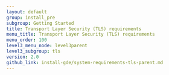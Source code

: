 ```yaml
---
layout: default
group: install_pre
subgroup: Getting Started
title: Transport Layer Security (TLS) requirements
menu_title: Transport Layer Security (TLS) requirements
menu_order: 100
level3_menu_node: level3parent
level3_subgroup: tls
version: 2.0
github_link: install-gde/system-requirements-tls-parent.md
---
```


